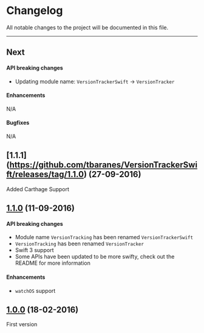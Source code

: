 # Changelog

All notable changes to the project will be documented in this file.

---

## Next

#### API breaking changes

- Updating module name: `VersionTrackerSwift` -> `VersionTracker`
 
#### Enhancements

N/A

#### Bugfixes

N/A

## [1.1.1] (https://github.com/tbaranes/VersionTrackerSwift/releases/tag/1.1.0) (27-09-2016)

Added Carthage Support

## [1.1.0](https://github.com/tbaranes/VersionTrackerSwift/releases/tag/1.1.0) (11-09-2016)

#### API breaking changes

- Module name `VersionTracking` has been renamed `VersionTrackerSwift`
- `VersionTracking` has been renamed `VersionTracker`
- Swift 3 support
- Some APIs have been updated to be more swifty, check out the README for more information

#### Enhancements

- `watchOS` support

## [1.0.0](https://github.com/tbaranes/VersionTrackerSwift/releases/tag/1.0) (18-02-2016)

First version
